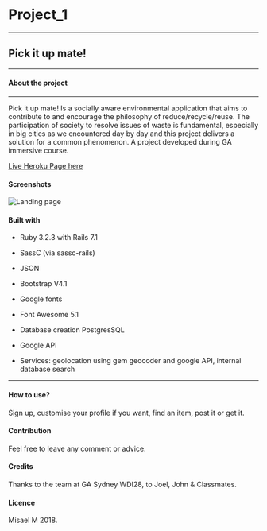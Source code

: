 # Project_1
----------------

## Pick it up mate!
-------------

#### About the project
-----------------------
Pick it up mate! Is a socially aware environmental application that aims to contribute to and encourage the philosophy of reduce/recycle/reuse. The participation of society to resolve issues of waste is fundamental, especially in big cities as we encountered day by day and this project delivers a solution for a common phenomenon.
A project developed during GA immersive course.


[Live Heroku Page here](https://rocky-gorge-25750.herokuapp.com)

#### Screenshots

![Landing page](https://res.cloudinary.com/dvveletez/image/upload/v1532051507/landingpage.png)

#### Built with

* Ruby 3.2.3 with Rails 7.1
* SassC (via sassc-rails)

* JSON

* Bootstrap V4.1

* Google fonts

* Font Awesome 5.1

* Database creation PostgresSQL

* Google API


* Services: geolocation using gem geocoder and google API, internal database search

-------------------
#### How to use?

Sign up, customise your profile if you want, find an item, post it or get it.
#### Contribution
Feel free to leave any comment or advice.
#### Credits
Thanks to the team at GA Sydney WDI28, to Joel, John & Classmates.

#### Licence

Misael M 2018.
